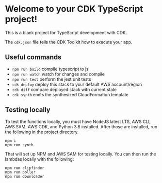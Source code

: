 # Welcome to your CDK TypeScript project!

This is a blank project for TypeScript development with CDK.

The `cdk.json` file tells the CDK Toolkit how to execute your app.

## Useful commands

 * `npm run build`   compile typescript to js
 * `npm run watch`   watch for changes and compile
 * `npm run test`    perform the jest unit tests
 * `cdk deploy`      deploy this stack to your default AWS account/region
 * `cdk diff`        compare deployed stack with current state
 * `cdk synth`       emits the synthesized CloudFormation template

## Testing locally
To test the functions locally, you must have NodeJS latest LTS, AWS CLI, AWS SAM, AWS CDK, and Python 3.8 installed. After those are installed, run the following in the project directory.
```
npm i
npm run synth
```

That will set up NPM and AWS SAM for testing locally. You can then run the lambdas locally with the following:
```
npm run clipfinder
npm run poller
npm run downloader
```
